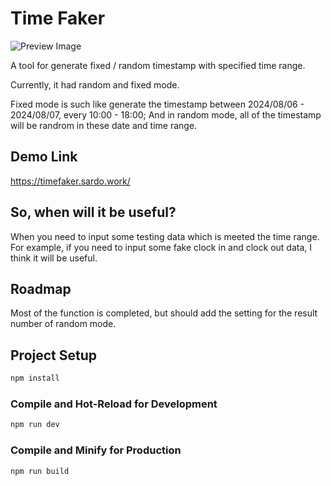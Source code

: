 # Time Faker

![Preview Image](https://i.imgur.com/lNbd9b1.png)

A tool for generate fixed / random timestamp with specified time range.

Currently, it had random and fixed mode.

Fixed mode is such like generate the timestamp between 2024/08/06 - 2024/08/07, every 10:00 - 18:00;
And in random mode, all of the timestamp will be randrom in these date and time range.

## Demo Link
https://timefaker.sardo.work/

## So, when will it be useful?
When you need to input some testing data which is meeted the time range.
For example, if you need to input some fake clock in and clock out data, I think it will be useful.

## Roadmap
Most of the function is completed, but should add the setting for the result number of random mode.

## Project Setup
```sh
npm install
```

### Compile and Hot-Reload for Development

```sh
npm run dev
```

### Compile and Minify for Production

```sh
npm run build
```
